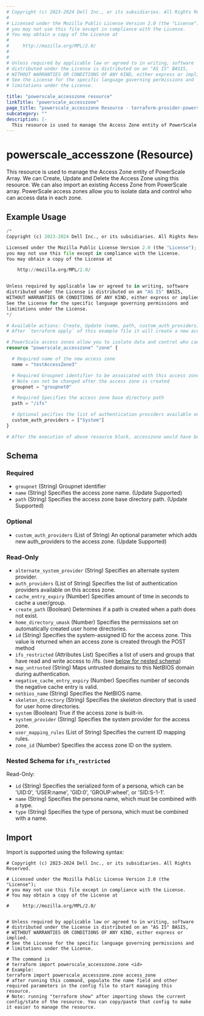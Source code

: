 ```yaml
---
# Copyright (c) 2023-2024 Dell Inc., or its subsidiaries. All Rights Reserved.
#
# Licensed under the Mozilla Public License Version 2.0 (the "License");
# you may not use this file except in compliance with the License.
# You may obtain a copy of the License at
#
#     http://mozilla.org/MPL/2.0/
#
#
# Unless required by applicable law or agreed to in writing, software
# distributed under the License is distributed on an "AS IS" BASIS,
# WITHOUT WARRANTIES OR CONDITIONS OF ANY KIND, either express or implied.
# See the License for the specific language governing permissions and
# limitations under the License.

title: "powerscale_accesszone resource"
linkTitle: "powerscale_accesszone"
page_title: "powerscale_accesszone Resource - terraform-provider-powerscale"
subcategory: ""
description: |-
  This resource is used to manage the Access Zone entity of PowerScale Array. We can Create, Update and Delete the Access Zone using this resource. We can also import an existing Access Zone from PowerScale array. PowerScale access zones allow you to isolate data and control who can access data in each zone.
---
```


# powerscale_accesszone (Resource)

This resource is used to manage the Access Zone entity of PowerScale Array. We can Create, Update and Delete the Access Zone using this resource. We can also import an existing Access Zone from PowerScale array. PowerScale access zones allow you to isolate data and control who can access data in each zone.


## Example Usage

```terraform
/*
Copyright (c) 2023-2024 Dell Inc., or its subsidiaries. All Rights Reserved.

Licensed under the Mozilla Public License Version 2.0 (the "License");
you may not use this file except in compliance with the License.
You may obtain a copy of the License at

    http://mozilla.org/MPL/2.0/


Unless required by applicable law or agreed to in writing, software
distributed under the License is distributed on an "AS IS" BASIS,
WITHOUT WARRANTIES OR CONDITIONS OF ANY KIND, either express or implied.
See the License for the specific language governing permissions and
limitations under the License.
*/

# Available actions: Create, Update (name, path, custom_auth_providers), Delete and Import
# After `terraform apply` of this example file it will create a new access zone with the name set in `name` attribute on the PowerScale

# PowerScale access zones allow you to isolate data and control who can access data in each zone.
resource "powerscale_accesszone" "zone" {

  # Required name of the new access zone
  name = "testAccessZone3"

  # Required Groupnet identifier to be assoicated with this access zone
  # Note can not be changed after the access zone is created
  groupnet = "groupnet0"

  # Required Specifies the access zone base directory path
  path = "/ifs"

  # Optional pecifies the list of authentication providers available on this access zon
  custom_auth_providers = ["System"]
}

# After the execution of above resource block, accesszone would have been created on the PowerScale array. For more information, Please check the terraform state file.
```

<!-- schema generated by tfplugindocs -->
## Schema

### Required

- `groupnet` (String) Groupnet identifier
- `name` (String) Specifies the access zone name. (Update Supported)
- `path` (String) Specifies the access zone base directory path. (Update Supported)

### Optional

- `custom_auth_providers` (List of String) An optional parameter which adds new auth_providers to the access zone. (Update Supported)

### Read-Only

- `alternate_system_provider` (String) Specifies an alternate system provider.
- `auth_providers` (List of String) Specifies the list of authentication providers available on this access zone.
- `cache_entry_expiry` (Number) Specifies amount of time in seconds to cache a user/group.
- `create_path` (Boolean) Determines if a path is created when a path does not exist.
- `home_directory_umask` (Number) Specifies the permissions set on automatically created user home directories.
- `id` (String) Specifies the system-assigned ID for the access zone. This value is returned when an access zone is created through the POST method
- `ifs_restricted` (Attributes List) Specifies a list of users and groups that have read and write access to /ifs. (see [below for nested schema](#nestedatt--ifs_restricted))
- `map_untrusted` (String) Maps untrusted domains to this NetBIOS domain during authentication.
- `negative_cache_entry_expiry` (Number) Specifies number of seconds the negative cache entry is valid.
- `netbios_name` (String) Specifies the NetBIOS name.
- `skeleton_directory` (String) Specifies the skeleton directory that is used for user home directories.
- `system` (Boolean) True if the access zone is built-in.
- `system_provider` (String) Specifies the system provider for the access zone.
- `user_mapping_rules` (List of String) Specifies the current ID mapping rules.
- `zone_id` (Number) Specifies the access zone ID on the system.

<a id="nestedatt--ifs_restricted"></a>
### Nested Schema for `ifs_restricted`

Read-Only:

- `id` (String) Specifies the serialized form of a persona, which can be 'UID:0', 'USER:name', 'GID:0', 'GROUP:wheel', or 'SID:S-1-1'.
- `name` (String) Specifies the persona name, which must be combined with a type.
- `type` (String) Specifies the type of persona, which must be combined with a name.

## Import

Import is supported using the following syntax:

```shell
# Copyright (c) 2023-2024 Dell Inc., or its subsidiaries. All Rights Reserved.

# Licensed under the Mozilla Public License Version 2.0 (the "License");
# you may not use this file except in compliance with the License.
# You may obtain a copy of the License at

#     http://mozilla.org/MPL/2.0/


# Unless required by applicable law or agreed to in writing, software
# distributed under the License is distributed on an "AS IS" BASIS,
# WITHOUT WARRANTIES OR CONDITIONS OF ANY KIND, either express or implied.
# See the License for the specific language governing permissions and
# limitations under the License.

# The command is
# terraform import powerscale_accesszone.zone <id>
# Example:
terraform import powerscale_accesszone.zone access_zone
# after running this command, populate the name field and other required parameters in the config file to start managing this resource.
# Note: running "terraform show" after importing shows the current config/state of the resource. You can copy/paste that config to make it easier to manage the resource.
```